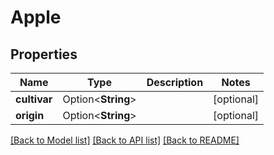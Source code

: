 # Apple

## Properties

Name | Type | Description | Notes
------------ | ------------- | ------------- | -------------
**cultivar** | Option<**String**> |  | [optional]
**origin** | Option<**String**> |  | [optional]

[[Back to Model list]](../README.md#documentation-for-models) [[Back to API list]](../README.md#documentation-for-api-endpoints) [[Back to README]](../README.md)


